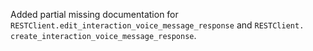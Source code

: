 Added partial missing documentation for `RESTClient.edit_interaction_voice_message_response` and `RESTClient.
create_interaction_voice_message_response`.
